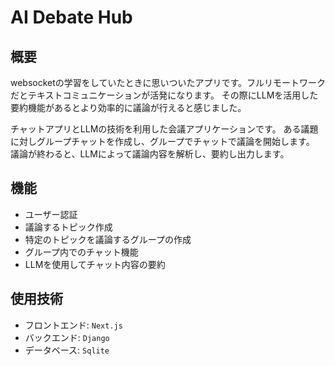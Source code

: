 # AI Debate Hub

## 概要
websocketの学習をしていたときに思いついたアプリです。フルリモートワークだとテキストコミュニケーションが活発になります。
その際にLLMを活用した要約機能があるとより効率的に議論が行えると感じました。

チャットアプリとLLMの技術を利用した会議アプリケーションです。
ある議題に対しグループチャットを作成し、グループでチャットで議論を開始します。
議論が終わると、LLMによって議論内容を解析し、要約し出力します。

## 機能
- ユーザー認証
- 議論するトピック作成
- 特定のトピックを議論するグループの作成
- グループ内でのチャット機能
- LLMを使用してチャット内容の要約

## 使用技術
- フロントエンド: `Next.js`
- バックエンド: `Django`
- データベース: `Sqlite`
